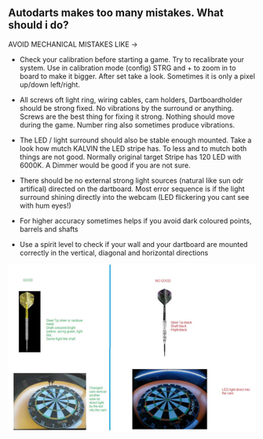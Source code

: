 ## Autodarts makes too many mistakes. What should i do?

AVOID MECHANICAL MISTAKES LIKE ->

+ Check your calibration before starting a game. Try to recalibrate your system. Use in calibration mode (config) STRG
and + to zoom in to board to make it bigger. After set take a look. Sometimes it is only a pixel up/down left/right.

+ All screws oft light ring, wiring cables, cam holders, Dartboardholder should be strong fixed. No vibrations by the
surround or anything. Screws are the best thing for fixing it strong. Nothing should move during the game. Number
ring also sometimes produce vibrations.

+ The LED / light surround should also be stable enough mounted. Take a look how mutch KALVIN the LED stripe has.
To less and to mutch both things are not good. Normally original target Stripe has 120 LED with 6000K. A Dimmer
would be good if you are not sure.

+ There should be no external strong light sources (natural like sun odr artifical) directed on the dartboard. Most error
sequence is if the light surround shining directly into the webcam (LED flickering you cant see with hum eyes!)

+ For higher accuracy sometimes helps if you avoid dark coloured points, barrels and shafts

+ Use a spirit level to check if your wall and your dartboard are mounted correctly in the vertical, diagonal and horizontal directions

![](https://github.com/SteveMutter/autodarts-Community-Docs/blob/main/source/image1.png)